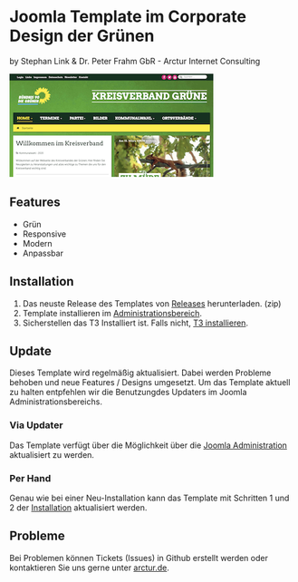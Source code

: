 # Joomla Template im Corporate Design der Grünen
by Stephan Link & Dr. Peter Frahm GbR - Arctur Internet Consulting

![Template Preview](https://github.com/arctur-de/joomla-template-die-gruenen/blob/master/template_preview.png)

## Features
* Grün
* Responsive
* Modern
* Anpassbar

## Installation
1. Das neuste Release des Templates von [Releases](https://github.com/arctur-de/joomla-template-die-gruenen/releases/latest) herunterladen. (zip)
2. Template installieren im [Administrationsbereich](https://docs.joomla.org/J3.x:Installing_a_template/de).
3. Sicherstellen das T3 Installiert ist. Falls nicht, [T3 installieren](http://www.t3-framework.org/documentation/installation).

## Update
Dieses Template wird regelmäßig aktualisiert. Dabei werden Probleme behoben und neue Features / Designs umgesetzt. Um das Template aktuell zu halten entpfehlen wir die Benutzungdes  Updaters im Joomla Administrationsbereichs.

### Via Updater
Das Template verfügt über die Möglichkeit über die [Joomla Administration](https://docs.joomla.org/Help39:Extensions_Extension_Manager_Update/de) aktualisiert zu werden.

### Per Hand
Genau wie bei einer Neu-Installation kann das Template mit Schritten 1 und 2 der [Installation](#installation) aktualisiert werden.

## Probleme
Bei Problemen können Tickets (Issues) in Github erstellt werden oder kontaktieren Sie uns gerne unter [arctur.de](http://arctur.de).
